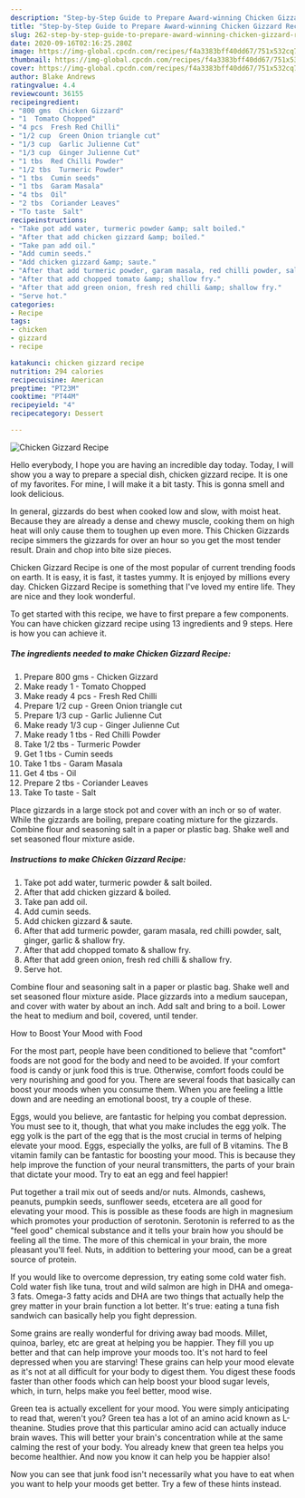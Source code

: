 ```yaml
---
description: "Step-by-Step Guide to Prepare Award-winning Chicken Gizzard Recipe"
title: "Step-by-Step Guide to Prepare Award-winning Chicken Gizzard Recipe"
slug: 262-step-by-step-guide-to-prepare-award-winning-chicken-gizzard-recipe
date: 2020-09-16T02:16:25.280Z
image: https://img-global.cpcdn.com/recipes/f4a3383bff40dd67/751x532cq70/chicken-gizzard-recipe-recipe-main-photo.jpg
thumbnail: https://img-global.cpcdn.com/recipes/f4a3383bff40dd67/751x532cq70/chicken-gizzard-recipe-recipe-main-photo.jpg
cover: https://img-global.cpcdn.com/recipes/f4a3383bff40dd67/751x532cq70/chicken-gizzard-recipe-recipe-main-photo.jpg
author: Blake Andrews
ratingvalue: 4.4
reviewcount: 36155
recipeingredient:
- "800 gms  Chicken Gizzard"
- "1  Tomato Chopped"
- "4 pcs  Fresh Red Chilli"
- "1/2 cup  Green Onion triangle cut"
- "1/3 cup  Garlic Julienne Cut"
- "1/3 cup  Ginger Julienne Cut"
- "1 tbs  Red Chilli Powder"
- "1/2 tbs  Turmeric Powder"
- "1 tbs  Cumin seeds"
- "1 tbs  Garam Masala"
- "4 tbs  Oil"
- "2 tbs  Coriander Leaves"
- "To taste  Salt"
recipeinstructions:
- "Take pot add water, turmeric powder &amp; salt boiled."
- "After that add chicken gizzard &amp; boiled."
- "Take pan add oil."
- "Add cumin seeds."
- "Add chicken gizzard &amp; saute."
- "After that add turmeric powder, garam masala, red chilli powder, salt, ginger, garlic &amp; shallow fry."
- "After that add chopped tomato &amp; shallow fry."
- "After that add green onion, fresh red chilli &amp; shallow fry."
- "Serve hot."
categories:
- Recipe
tags:
- chicken
- gizzard
- recipe

katakunci: chicken gizzard recipe 
nutrition: 294 calories
recipecuisine: American
preptime: "PT23M"
cooktime: "PT44M"
recipeyield: "4"
recipecategory: Dessert

---
```



![Chicken Gizzard Recipe](https://img-global.cpcdn.com/recipes/f4a3383bff40dd67/751x532cq70/chicken-gizzard-recipe-recipe-main-photo.jpg)

Hello everybody, I hope you are having an incredible day today. Today, I will show you a way to prepare a special dish, chicken gizzard recipe. It is one of my favorites. For mine, I will make it a bit tasty. This is gonna smell and look delicious.

In general, gizzards do best when cooked low and slow, with moist heat. Because they are already a dense and chewy muscle, cooking them on high heat will only cause them to toughen up even more. This Chicken Gizzards recipe simmers the gizzards for over an hour so you get the most tender result. Drain and chop into bite size pieces.

Chicken Gizzard Recipe is one of the most popular of current trending foods on earth. It is easy, it is fast, it tastes yummy. It is enjoyed by millions every day. Chicken Gizzard Recipe is something that I've loved my entire life. They are nice and they look wonderful.


To get started with this recipe, we have to first prepare a few components. You can have chicken gizzard recipe using 13 ingredients and 9 steps. Here is how you can achieve it.

<!--inarticleads1-->

##### The ingredients needed to make Chicken Gizzard Recipe:

1. Prepare 800 gms - Chicken Gizzard
1. Make ready 1 - Tomato Chopped
1. Make ready 4 pcs - Fresh Red Chilli
1. Prepare 1/2 cup - Green Onion triangle cut
1. Prepare 1/3 cup - Garlic Julienne Cut
1. Make ready 1/3 cup - Ginger Julienne Cut
1. Make ready 1 tbs - Red Chilli Powder
1. Take 1/2 tbs - Turmeric Powder
1. Get 1 tbs - Cumin seeds
1. Take 1 tbs - Garam Masala
1. Get 4 tbs - Oil
1. Prepare 2 tbs - Coriander Leaves
1. Take To taste - Salt


Place gizzards in a large stock pot and cover with an inch or so of water. While the gizzards are boiling, prepare coating mixture for the gizzards. Combine flour and seasoning salt in a paper or plastic bag. Shake well and set seasoned flour mixture aside. 

<!--inarticleads2-->

##### Instructions to make Chicken Gizzard Recipe:

1. Take pot add water, turmeric powder &amp; salt boiled.
1. After that add chicken gizzard &amp; boiled.
1. Take pan add oil.
1. Add cumin seeds.
1. Add chicken gizzard &amp; saute.
1. After that add turmeric powder, garam masala, red chilli powder, salt, ginger, garlic &amp; shallow fry.
1. After that add chopped tomato &amp; shallow fry.
1. After that add green onion, fresh red chilli &amp; shallow fry.
1. Serve hot.


Combine flour and seasoning salt in a paper or plastic bag. Shake well and set seasoned flour mixture aside. Place gizzards into a medium saucepan, and cover with water by about an inch. Add salt and bring to a boil. Lower the heat to medium and boil, covered, until tender. 

How to Boost Your Mood with Food


For the most part, people have been conditioned to believe that "comfort" foods are not good for the body and need to be avoided. If your comfort food is candy or junk food this is true. Otherwise, comfort foods could be very nourishing and good for you. There are several foods that basically can boost your moods when you consume them. When you are feeling a little down and are needing an emotional boost, try a couple of these.

Eggs, would you believe, are fantastic for helping you combat depression. You must see to it, though, that what you make includes the egg yolk. The egg yolk is the part of the egg that is the most crucial in terms of helping elevate your mood. Eggs, especially the yolks, are full of B vitamins. The B vitamin family can be fantastic for boosting your mood. This is because they help improve the function of your neural transmitters, the parts of your brain that dictate your mood. Try to eat an egg and feel happier!

Put together a trail mix out of seeds and/or nuts. Almonds, cashews, peanuts, pumpkin seeds, sunflower seeds, etcetera are all good for elevating your mood. This is possible as these foods are high in magnesium which promotes your production of serotonin. Serotonin is referred to as the "feel good" chemical substance and it tells your brain how you should be feeling all the time. The more of this chemical in your brain, the more pleasant you'll feel. Nuts, in addition to bettering your mood, can be a great source of protein.

If you would like to overcome depression, try eating some cold water fish. Cold water fish like tuna, trout and wild salmon are high in DHA and omega-3 fats. Omega-3 fatty acids and DHA are two things that actually help the grey matter in your brain function a lot better. It's true: eating a tuna fish sandwich can basically help you fight depression. 

Some grains are really wonderful for driving away bad moods. Millet, quinoa, barley, etc are great at helping you be happier. They fill you up better and that can help improve your moods too. It's not hard to feel depressed when you are starving! These grains can help your mood elevate as it's not at all difficult for your body to digest them. You digest these foods faster than other foods which can help boost your blood sugar levels, which, in turn, helps make you feel better, mood wise.

Green tea is actually excellent for your mood. You were simply anticipating to read that, weren't you? Green tea has a lot of an amino acid known as L-theanine. Studies prove that this particular amino acid can actually induce brain waves. This will better your brain's concentration while at the same calming the rest of your body. You already knew that green tea helps you become healthier. And now you know it can help you be happier also!

Now you can see that junk food isn't necessarily what you have to eat when you want to help your moods get better. Try  a few  of  these  hints  instead.

